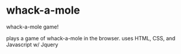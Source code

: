 # whack-a-mole
whack-a-mole game!

plays a game of whack-a-mole in the browser. uses HTML, CSS, and Javascript w/ Jquery
